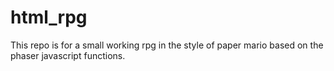 # html_rpg
This repo is for a small working rpg in the style of paper mario based on the phaser javascript functions.
